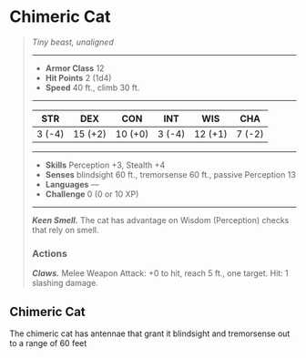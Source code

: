 # Chimeric Cat
>*Tiny beast, unaligned*
>___
>- **Armor Class** 12
>- **Hit Points** 2 (1d4)
>- **Speed** 40 ft., climb 30 ft.
>___
>|STR|DEX|CON|INT|WIS|CHA|
>|:---:|:---:|:---:|:---:|:---:|:---:|
>|3 (-4)|15 (+2)|10 (+0)|3 (-4)|12 (+1)|7 (-2)|
>___
>- **Skills** Perception +3, Stealth +4
>- **Senses** blindsight 60 ft., tremorsense 60 ft., passive Perception 13
>- **Languages** —
>- **Challenge** 0 (0 or 10 XP)
>___
>***Keen Smell.*** The cat has advantage on Wisdom (Perception) checks that rely on smell.  
>
>### Actions
>***Claws.*** Melee Weapon Attack: +0 to hit, reach 5 ft., one target. Hit: 1 slashing damage.
## Chimeric Cat
The chimeric cat has antennae that grant it blindsight and tremorsense out to a range of 60 feet
